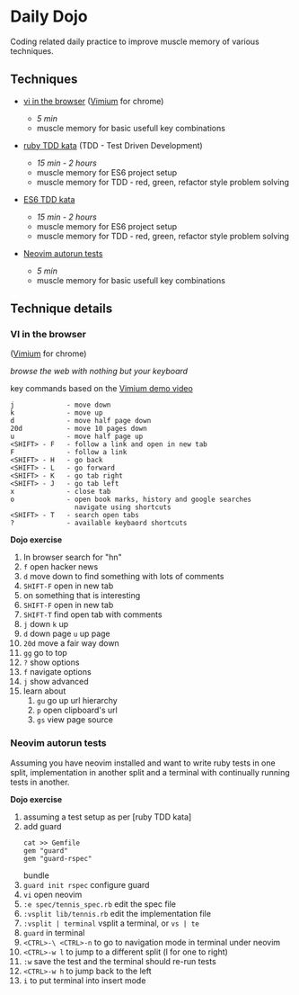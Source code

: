 # Daily Dojo

Coding related daily practice to improve muscle memory of various techniques.

## Techniques

* [vi in the browser](#vi-in-the-browser) ([Vimium](http://vimium.github.io/) for chrome)
  - _5 min_
  - muscle memory for basic usefull key combinations

* [ruby TDD kata](ruby_tdd/README.md) (TDD - Test Driven Development)
  - _15 min - 2 hours_
  - muscle memory for ES6 project setup
  - muscle memory for TDD - red, green, refactor style problem solving

* [ES6 TDD kata](es6_tdd/README.md)
  - _15 min - 2 hours_
  - muscle memory for ES6 project setup
  - muscle memory for TDD - red, green, refactor style problem solving

* [Neovim autorun tests](#neovim-autorun-tests)
  - _5 min_
  - muscle memory for basic usefull key combinations

## Technique details

### VI in the browser

([Vimium](http://vimium.github.io/) for chrome)

_browse the web with nothing but your keyboard_

key commands based on the [Vimium demo video](http://youtu.be/t67Sn0RGK54)

    j             - move down
    k             - move up
    d             - move half page down
    20d           - move 10 pages down
    u             - move half page up
    <SHIFT> - F   - follow a link and open in new tab
    F             - follow a link
    <SHIFT> - H   - go back
    <SHIFT> - L   - go forward
    <SHIFT> - K   - go tab right
    <SHIFT> - J   - go tab left
    x             - close tab
    o             - open book marks, history and google searches
                    navigate using shortcuts
    <SHIFT> - T   - search open tabs
    ?             - available keybaord shortcuts

**Dojo exercise**

  1. In browser search for "hn"
  1. `f` open hacker news
  1. `d` move down to find something with lots of comments
  1. `SHIFT-F` open in new tab
  1. on something that is interesting
  1. `SHIFT-F` open in new tab
  1. `SHIFT-T` find open tab with comments
  1. `j` down `k` up
  1. `d` down page `u` up page
  1. `20d` move a fair way down
  1. `gg` go to top
  1. `?` show options
  1. `f` navigate options
  1. `j` show advanced
  1. learn about
      1. `gu` go up url hierarchy
      1. `p` open clipboard's url
      1. `gs` view page source

### Neovim autorun tests

Assuming you have neovim installed and want to write ruby tests in one split,
implementation in another split and a terminal with continually running tests
in another.

**Dojo exercise**

  1. assuming a test setup as per [ruby TDD kata]
  1. add guard
     ```
     cat >> Gemfile
     gem "guard"
     gem "guard-rspec"
     ```
     bundle
  1. `guard init rspec` configure guard
  1. `vi` open neovim
  1. `:e spec/tennis_spec.rb` edit the spec file
  1. `:vsplit lib/tennis.rb` edit the implementation file
  1. `:vsplit | terminal` vsplit a terminal, or `vs | te`
  1. `guard` in terminal
  1. `<CTRL>-\ <CTRL>-n` to go to navigation mode in terminal under neovim
  1. `<CTRL>-w l` to jump to a different split (l for one to right)
  1. `:w` save the test and the terminal should re-run tests
  1. `<CTRL>-w h` to jump back to the left
  1. `i` to put terminal into insert mode

